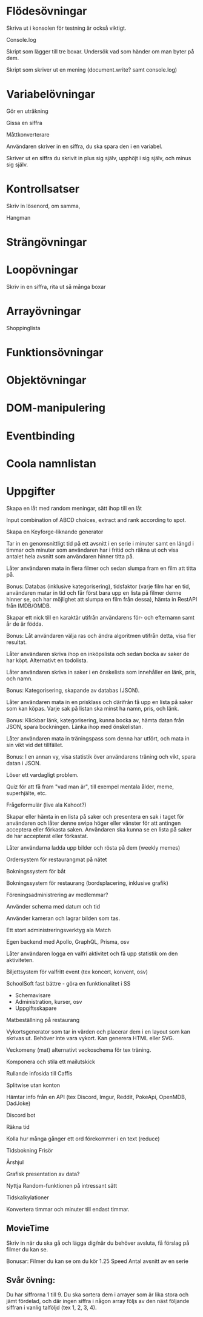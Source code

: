 # Flödesövningar

Skriva ut i konsolen för testning är också viktigt.

Console.log

Skript som lägger till tre boxar. Undersök vad som händer om man byter på dem.

Skript som skriver ut en mening (document.write? samt console.log)

# Variabelövningar

Gör en uträkning

Gissa en siffra

Måttkonverterare

Användaren skriver in en siffra, du ska spara den i en variabel.

Skriver ut en siffra du skrivit in plus sig själv, upphöjt i sig själv, och minus sig själv.

# Kontrollsatser

Skriv in lösenord, om samma,

Hangman

# Strängövningar

# Loopövningar

Skriv in en siffra, rita ut så många boxar

# Arrayövningar

Shoppinglista

# Funktionsövningar

# Objektövningar

# DOM-manipulering

# Eventbinding

# Coola namnlistan

# Uppgifter

Skapa en låt med random meningar, sätt ihop till en låt

Input combination of ABCD choices, extract and rank according to spot.

Skapa en Keyforge-liknande generator

Tar in en genomsnittligt tid på ett avsnitt i en serie i minuter samt en längd i timmar och minuter som användaren har i fritid och räkna ut och visa antalet hela avsnitt som användaren hinner titta på.

Låter användaren mata in flera filmer och sedan slumpa fram en film att titta på.

Bonus: Databas (inklusive kategorisering), tidsfaktor (varje film har en tid, användaren matar in tid och får först bara upp en lista på filmer denne hinner se, och har möjlighet att slumpa en film från dessa), hämta in RestAPI från IMDB/OMDB.

Skapar ett nick till en karaktär utifrån användarens för- och efternamn samt år de är födda.

Bonus: Låt användaren välja ras och ändra algoritmen utifrån detta, visa fler resultat.

Låter användaren skriva ihop en inköpslista och sedan bocka av saker de har köpt. Alternativt en todolista.

Låter användaren skriva in saker i en önskelista som innehåller en länk, pris, och namn.

Bonus: Kategorisering, skapande av databas (JSON).

Låter användaren mata in en prisklass och därifrån få upp en lista på saker som kan köpas. Varje sak på listan ska minst ha namn, pris, och länk.

Bonus: Klickbar länk, kategorisering, kunna bocka av, hämta datan från JSON, spara bockningen. Länka ihop med önskelistan.

Låter användaren mata in träningspass som denna har utfört, och mata in sin vikt vid det tillfället.

Bonus: I en annan vy, visa statistik över användarens träning och vikt, spara datan i JSON.

Löser ett vardagligt problem.

Quiz för att få fram "vad man är", till exempel mentala ålder, meme, superhjälte, etc.

Frågeformulär (live ala Kahoot?)

Skapar eller hämta in en lista på saker och presentera en sak i taget för användaren och låter denne swipa höger eller vänster för att antingen acceptera eller förkasta saken. Användaren ska kunna se en lista på saker de har accepterat eller förkastat.

Låter användarna ladda upp bilder och rösta på dem (weekly memes)

Ordersystem för restaurangmat på nätet

Bokningssystem för båt

Bokningssystem för restaurang (bordsplacering, inklusive grafik)

Föreningsadministrering av medlemmar?

Använder schema med datum och tid

Använder kameran och lagrar bilden som tas.

Ett stort administreringsverktyg ala Match

Egen backend med Apollo, GraphQL, Prisma, osv

Låter användaren logga en valfri aktivitet och få upp statistik om den aktiviteten.

Biljettsystem för valfritt event (tex koncert, konvent, osv)

SchoolSoft fast bättre - göra en funktionalitet i SS

- Schemavisare
- Administration, kurser, osv
- Uppgiftsskapare

Matbeställning på restaurang

Vykortsgenerator som tar in värden och placerar dem i en layout som kan skrivas ut. Behöver inte vara vykort. Kan generera HTML eller SVG.

Veckomeny (mat) alternativt veckoschema för tex träning.

Komponera och stila ett mailutskick

Rullande infosida till Caffis

Splitwise utan konton

Hämtar info från en API (tex Discord, Imgur, Reddit, PokeApi, OpenMDB, DadJoke)

Discord bot

Räkna tid

Kolla hur många gånger ett ord förekommer i en text (reduce)

Tidsbokning Frisör

Årshjul

Grafisk presentation av data?

Nyttja Random-funktionen på intressant sätt

Tidskalkylationer

Konvertera timmar och minuter till endast timmar.

## MovieTime
Skriv in när du ska gå och lägga dig/när du behöver avsluta, få förslag på filmer du kan se.

Bonusar:
Filmer du kan se om du kör 1.25 Speed
Antal avsnitt av en serie


## Svår övning:

Du har siffrorna 1 till 9. Du ska sortera dem i arrayer som är lika stora och jämt fördelad, och där ingen siffra i någon array följs av den näst följande siffran i vanlig talföljd (tex 1, 2, 3, 4).